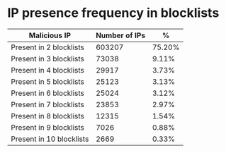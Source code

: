 # IP presence frequency in blocklists
| Malicious IP | Number of IPs | % |
|----|----|----|
| Present in 2 blocklists | 603207 | 75.20% |
| Present in 3 blocklists | 73038 | 9.11% |
| Present in 4 blocklists | 29917 | 3.73% |
| Present in 5 blocklists | 25123 | 3.13% |
| Present in 6 blocklists | 25024 | 3.12% |
| Present in 7 blocklists | 23853 | 2.97% |
| Present in 8 blocklists | 12315 | 1.54% |
| Present in 9 blocklists | 7026 | 0.88% |
| Present in 10 blocklists | 2669 | 0.33% |
